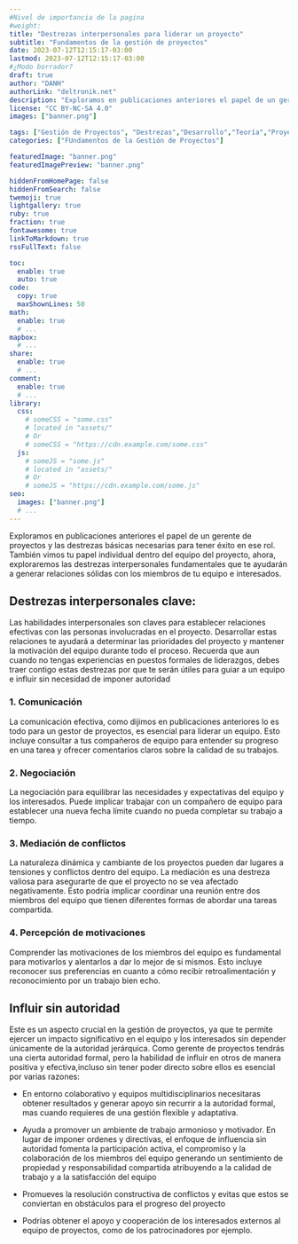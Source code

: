 ```yaml
---
#Nivel de importancia de la pagina
#weight:
title: "Destrezas interpersonales para liderar un proyecto"
subtitle: "Fundamentos de la gestión de proyectos"
date: 2023-07-12T12:15:17-03:00
lastmod: 2023-07-12T12:15:17-03:00
#¿Modo borrador?
draft: true
author: "DANH"
authorLink: "deltronik.net"
description: "Exploramos en publicaciones anteriores el papel de un gerente de proyectos y las destrezas básicas necesarias para tener éxito en ese rol. También vimos tu papel individual dentro del equipo del proyecto, ahora, exploraremos las destrezas interpersonales fundamentales que te ayudarán a generar relaciones sólidas con los miembros de tu equipo e interesados"
license: "CC BY-NC-SA 4.0"
images: ["banner.png"]

tags: ["Gestión de Proyectos", "Destrezas","Desarrollo","Teoría","Proyecto","Fundamentos","Introducción"]
categories: ["FUndamentos de la Gestión de Proyectos"]

featuredImage: "banner.png"
featuredImagePreview: "banner.png"

hiddenFromHomePage: false
hiddenFromSearch: false
twemoji: true
lightgallery: true
ruby: true
fraction: true
fontawesome: true
linkToMarkdown: true
rssFullText: false

toc:
  enable: true
  auto: true
code:
  copy: true
  maxShownLines: 50
math:
  enable: true
  # ...
mapbox:
  # ...
share:
  enable: true
  # ...
comment:
  enable: true
  # ...
library:
  css:
    # someCSS = "some.css"
    # located in "assets/"
    # Or
    # someCSS = "https://cdn.example.com/some.css"
  js:
    # someJS = "some.js"
    # located in "assets/"
    # Or
    # someJS = "https://cdn.example.com/some.js"
seo:
  images: ["banner.png"]
  # ...
---
```

Exploramos en publicaciones anteriores el papel de un gerente de proyectos y las destrezas básicas necesarias para tener éxito en ese rol. También vimos tu papel individual dentro del equipo del proyecto, ahora, exploraremos las destrezas interpersonales fundamentales que te ayudarán a generar relaciones sólidas con los miembros de tu equipo e interesados.
<!--more-->

## Destrezas interpersonales clave:

Las habilidades interpersonales son claves para establecer relaciones efectivas con  las personas involucradas en el proyecto. Desarrollar estas relaciones te ayudará a determinar las prioridades del proyecto y mantener la motivación del equipo durante todo el proceso.
Recuerda que aun cuando no tengas experiencias en puestos formales de liderazgos, debes traer contigo estas destrezas por que te serán útiles para guiar a un equipo e influir sin necesidad de imponer autoridad


### 1. Comunicación

La comunicación efectiva, como dijimos en publicaciones anteriores lo es todo para un gestor de proyectos, es esencial para liderar un equipo. Esto incluye consultar a tus compañeros de equipo para entender su progreso en una tarea y ofrecer comentarios claros sobre la calidad de su trabajos.

### 2. Negociación

La negociación para equilibrar las necesidades y expectativas del equipo y los interesados. Puede implicar trabajar con un compañero de equipo para establecer una nueva fecha límite cuando no pueda completar su trabajo a tiempo.

### 3. Mediación de conflictos

La naturaleza dinámica y cambiante de los proyectos pueden dar lugares a tensiones y conflictos dentro del equipo. La mediación es una destreza valiosa para asegurarte de que el proyecto no se vea afectado  negativamente.
Esto podría implicar coordinar una reunión entre dos miembros del equipo que tienen diferentes formas de abordar una tareas compartida.

### 4. Percepción de motivaciones

Comprender las motivaciones de los miembros del equipo es fundamental para motivarlos y alentarlos a dar lo mejor de si mismos. Esto incluye reconocer sus preferencias en cuanto a cómo recibir retroalimentación y reconocimiento por un trabajo bien echo.

## Influir sin autoridad

Este es un aspecto crucial en la gestión de proyectos, ya que te permite ejercer un impacto significativo en el equipo y los interesados sin depender únicamente de la autoridad jerárquica. Como gerente de proyectos tendrás una cierta autoridad formal, pero la habilidad de influir en otros de manera positiva y efectiva,incluso sin tener poder directo sobre ellos es esencial por varias razones:

- En entorno colaborativo y equipos multidisciplinarios necesitaras obtener resultados y generar apoyo sin recurrir a la autoridad formal, mas cuando requieres de una gestión flexible y adaptativa.

- Ayuda a promover un ambiente de trabajo armonioso y motivador. En lugar de imponer ordenes y directivas, el enfoque de influencia sin autoridad fomenta la participación activa, el compromiso y la colaboración de los miembros del equipo generando un sentimiento de propiedad y responsabilidad compartida atribuyendo a la calidad de trabajo y a la satisfacción del equipo

- Promueves la resolución constructiva de conflictos y evitas que estos se conviertan en obstáculos para el progreso del proyecto

- Podrías obtener el apoyo y cooperación de los interesados externos al equipo de proyectos, como de los patrocinadores por ejemplo.
